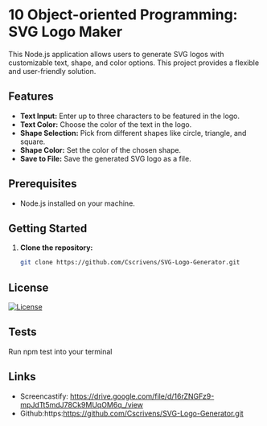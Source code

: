 # 10 Object-oriented Programming: SVG Logo Maker

This Node.js application allows users to generate SVG logos with customizable text, shape, and color options. This project provides a flexible and user-friendly solution.

## Features

- **Text Input:** Enter up to three characters to be featured in the logo.
- **Text Color:** Choose the color of the text in the logo.
- **Shape Selection:** Pick from different shapes like circle, triangle, and square.
- **Shape Color:** Set the color of the chosen shape.
- **Save to File:** Save the generated SVG logo as a file.

## Prerequisites

- Node.js installed on your machine.

## Getting Started

1. **Clone the repository:**

   ```bash
   git clone https://github.com/Cscrivens/SVG-Logo-Generator.git

## License
[![License](https://img.shields.io/badge/License-MIT-yellow.svg)](https://opensource.org/licenses/MIT)

## Tests
Run npm test into your terminal


## Links
- Screencastify: https://drive.google.com/file/d/16rZNGFz9-mpJdTt5mdJ78Ck9MUqOM6q_/view
- Github:https:https://github.com/Cscrivens/SVG-Logo-Generator.git


